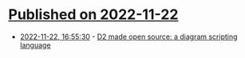 # [Published on 2022-11-22](index.md)

* [2022-11-22, 16:55:30](https://lobste.rs/s/zyrmoc/d2_made_open_source_diagram_scripting) - [D2 made open source: a diagram scripting language](https://github.com/terrastruct/d2)
